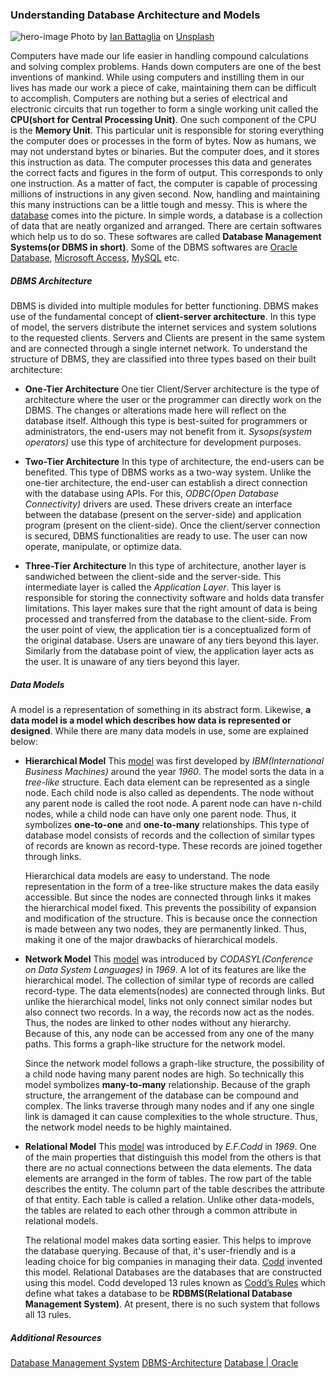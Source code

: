 ### Understanding Database Architecture and Models

![hero-image](/engineering-education/understanding-dbms/hero.jpg)
Photo by [Ian Battaglia](https://unsplash.com/@ianjbattaglia?utm_source=unsplash&amp;utm_medium=referral&amp;utm_content=creditCopyText) on [Unsplash](https://unsplash.com/s/photos/servers?utm_source=unsplash&amp;utm_medium=referral&amp;utm_content=creditCopyText)

Computers have made our life easier in handling compound calculations and solving complex problems. Hands down computers are one of the best inventions of mankind. While using computers and instilling them in our lives has made our work a piece of cake, maintaining them can be difficult to accomplish. Computers are nothing but a series of electrical and electronic circuits that run together to form a single working unit called the **CPU(short for Central Processing Unit)**. One such component of the CPU is the **Memory Unit**. This particular unit is responsible for storing everything the computer does or processes in the form of bytes. Now as humans, we may not understand bytes or binaries. But the computer does, and it stores this instruction as data. The computer processes this data and generates the correct facts and figures in the form of output. This corresponds to only one instruction. As a matter of fact, the computer is capable of processing millions of instructions in any given second. Now, handling and maintaining this many instructions can be a little tough and messy. This is where the [database](https://en.wikipedia.org/wiki/Database) comes into the picture. In simple words, a database is a collection of data that are neatly organized and arranged. There are certain softwares which help us to do so. These softwares are called **Database Management Systems(or DBMS in short)**. Some of the DBMS softwares are [Oracle Database](https://www.oracle.com/in/database/), [Microsoft Access](https://www.microsoft.com/en-in/microsoft-365/access), [MySQL](https://www.mysql.com/) etc.

##### DBMS Architecture
DBMS is divided into multiple modules for better functioning. DBMS makes use of the fundamental concept of **client-server architecture**. In this type of model, the servers distribute the internet services and system solutions to the requested clients. Servers and Clients are present in the same system and are connected through a single internet network. To understand the structure of DBMS, they are classified into three types based on their built architecture:
- **One-Tier Architecture**
One tier Client/Server architecture is the type of architecture where the user or the programmer can directly work on the DBMS. The changes or alterations made here will reflect on the database itself. Although this type is best-suited for programmers or administrators, the end-users may not benefit from it. *Sysops(system operators)* use this type of architecture for development purposes.

- **Two-Tier Architecture**
In this type of architecture, the end-users can be benefited. This type of DBMS works as a two-way system. Unlike the one-tier architecture, the end-user can establish a direct connection with the database using APIs. For this, *ODBC(Open Database Connectivity)* drivers are used. These drivers create an interface between the database (present on the server-side) and application program (present on the client-side). Once the client/server connection is secured, DBMS functionalities are ready to use. The user can now operate, manipulate, or optimize data.
 
- **Three-Tier Architecture**
In this type of architecture, another layer is sandwiched between the client-side and the server-side. This intermediate layer is called the *Application Layer*. This layer is responsible for storing the connectivity software and holds data transfer limitations. This layer makes sure that the right amount of data is being processed and transferred from the database to the client-side. From the user point of view, the application tier is a conceptualized form of the original database. Users are unaware of any tiers beyond this layer. Similarly from the database point of view, the application layer acts as the user. It is unaware of any tiers beyond this layer.


##### Data Models
A model is a representation of something in its abstract form. Likewise, **a data model is a model which describes how data is represented or designed**. While there are many data models in use, some are explained below:
- **Hierarchical Model**
This [model](https://en.wikipedia.org/wiki/Hierarchical_database_model) was first developed by *IBM(International Business Machines)* around the year *1960*. The model sorts the data in a *tree-like* structure. Each data element can be represented as a single node. Each child node is also called as dependents. The node without any parent node is called the root node. A parent node can have n-child nodes, while a child node can have only one parent node. Thus, it symbolizes **one-to-one** and **one-to-many** relationships. This type of database model consists of records and the collection of similar types of records are known as record-type. These records are joined together through links.
   
    Hierarchical data models are easy to understand. The node representation in the form of a tree-like structure makes the data easily accessible. But since the nodes are connected through links it makes the hierarchical model fixed. This prevents the possibility of expansion and modification of the structure. This is because once the connection is made between any two nodes, they are permanently linked. Thus, making it one of the major drawbacks of hierarchical models.

- **Network Model**
This [model](https://en.wikipedia.org/wiki/Network_model) was introduced by *CODASYL(Conference on Data System Languages)* in *1969*. A lot of its features are like the hierarchical model. The collection of similar type of records are called record-type. The data elements(nodes) are connected through links. But unlike the hierarchical model, links not only connect similar nodes but also connect two records. In a way, the records now act as the nodes. Thus, the nodes are linked to other nodes without any hierarchy. Because of this, any node can be accessed from any one of the many paths. This forms a graph-like structure for the network model.

    Since the network model follows a graph-like structure, the possibility of a child node having many parent nodes are high. So technically this model symbolizes **many-to-many** relationship. Because of the graph structure, the arrangement of the database can be compound and complex. The links traverse through many nodes and if any one single link is damaged it can cause complexities to the whole structure. Thus, the network model needs to be highly maintained.
  
- **Relational Model**
This [model](https://en.wikipedia.org/wiki/Relational_model) was introduced by *E.F.Codd* in *1969*. One of the main properties that distinguish this model from the others is that there are no actual connections between the data elements. The data elements are arranged in the form of tables. The row part of the table describes the entity. The column part of the table describes the attribute of that entity. Each table is called a relation. Unlike other data-models, the tables are related to each other through a common attribute in relational models.

    The relational model makes data sorting easier. This helps to improve the database querying. Because of that, it's user-friendly and is a leading choice for big companies in managing their data. [Codd](https://en.wikipedia.org/wiki/Edgar_F._Codd) invented this model. Relational Databases are the databases that are constructed using this model. Codd developed 13 rules known as [Codd’s Rules](https://en.wikipedia.org/wiki/Codd%27s_12_rules) which define what takes a database to be **RDBMS(Relational Database Management System)**. At present, there is no such system that follows all 13 rules.

##### Additional Resources
[Database Management System](https://www.tutorialspoint.com/dbms/index.htm)
[DBMS-Architecture](https://www.javatpoint.com/dbms-architecture)
[Database | Oracle](https://www.oracle.com/database/what-is-database.html)




